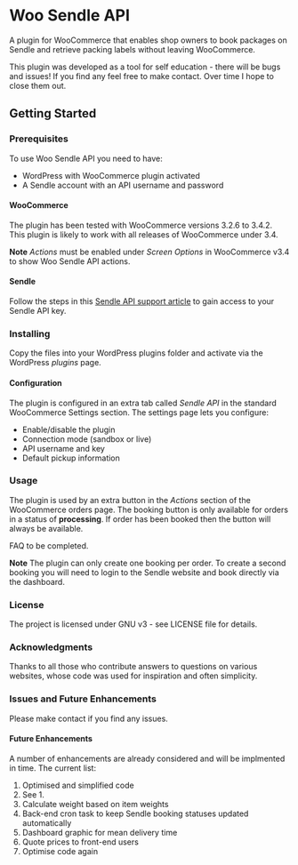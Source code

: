 # Woo Sendle API
A plugin for WooCommerce that enables shop owners to book packages on Sendle and retrieve packing labels without leaving WooCommerce.

This plugin was developed as a tool for self education - there will be bugs and issues! If you find any feel free to make contact. Over time I hope to close them out.

## Getting Started

### Prerequisites
To use Woo Sendle API you need to have:
* WordPress with WooCommerce plugin activated
* A Sendle account with an API username and password

#### WooCommerce
The plugin has been tested with WooCommerce versions 3.2.6 to 3.4.2. This plugin is likely to work with all releases of WooCommerce under 3.4.

**Note** _Actions_ must be enabled under _Screen Options_ in WooCommerce v3.4 to show Woo Sendle API actions.

#### Sendle
Follow the steps in this [Sendle API support article](https://support.sendle.com/hc/en-us/articles/210798518-Sendle-API) to gain access to your Sendle API key.

### Installing
Copy the files into your WordPress plugins folder and activate via the WordPress _plugins_ page.

#### Configuration
The plugin is configured in an extra tab called _Sendle API_ in the standard WooCommerce Settings section. The settings page lets you configure:
* Enable/disable the plugin
* Connection mode (sandbox or live)
* API username and key
* Default pickup information

### Usage
The plugin is used by an extra button in the _Actions_ section of the WooCommerce orders page. The booking button is only available for orders in a status of __**processing**__. If order has been booked then the button will always be available.

FAQ to be completed.

**Note** The plugin can only create one booking per order. To create a second booking you will need to login to the Sendle website and book directly via the dashboard.

### License
The project is licensed under GNU v3 - see LICENSE file for details.

### Acknowledgments
Thanks to all those who contribute answers to questions on various websites, whose code was used for inspiration and often simplicity.

### Issues and Future Enhancements
Please make contact if you find any issues.

#### Future Enhancements
A number of enhancements are already considered and will be implmented in time. The current list:
1. Optimised and simplified code
2. See 1.
3. Calculate weight based on item weights
3. Back-end cron task to keep Sendle booking statuses updated automatically
4. Dashboard graphic for mean delivery time
5. Quote prices to front-end users
6. Optimise code again
